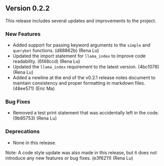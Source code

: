 ## Version 0.2.2

This release includes several updates and improvements to the project.

### New Features

- Added support for passing keyword arguments to the `simple` and `querybot` functions. (d88862b) (Rena Lu)
- Updated the import statement for `llama_index` to improve code readability. (6f48ccd) (Rena Lu)
- Updated the `llama_index` requirement to the latest version. (4bc1078) (Rena Lu)
- Added a newline at the end of the v0.2.1 release notes document to maintain consistency and proper formatting in markdown files. (48ee571) (Eric Ma)

### Bug Fixes

- Removed a test print statement that was accidentally left in the code. (9b85753) (Rena Lu)

### Deprecations

- None in this release.

Note: A code style update was also made in this release, but it does not introduce any new features or bug fixes. (e3f6211) (Rena Lu)
